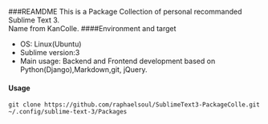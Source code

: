 ###REAMDME
This is a Package Collection of personal recommanded Sublime Text 3.  
Name from KanColle.
####Environment and target
* OS: Linux(Ubuntu)
* Sublime version:3
* Main usage: Backend and Frontend development based on Python(Django),Markdown,git, jQuery.

#### Usage
```
git clone https://github.com/raphaelsoul/SublimeText3-PackageColle.git ~/.config/sublime-text-3/Packages
```
